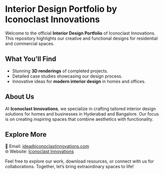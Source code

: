 # Interior Design Portfolio by Iconoclast Innovations  

Welcome to the official **Interior Design Portfolio** of Iconoclast Innovations. This repository highlights our creative and functional designs for residential and commercial spaces.  

## What You'll Find  
- Stunning **3D renderings** of completed projects.  
- Detailed case studies showcasing our design process.  
- Innovative ideas for **modern interior design** in homes and offices.  

## About Us  
At **Iconoclast Innovations**, we specialize in crafting tailored interior design solutions for homes and businesses in Hyderabad and Bangalore. Our focus is on creating inspiring spaces that combine aesthetics with functionality.  

## Explore More  
📧 Email: [idea@iconoclastinnovations.com](mailto:idea@iconoclastinnovations.com)  
🌐 Website: [Iconoclast Innovations](https://iconoclastinnovations.com/)  

Feel free to explore our work, download resources, or connect with us for collaborations. Together, let’s bring extraordinary spaces to life!  
